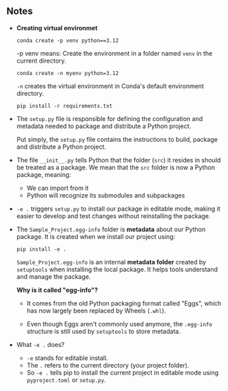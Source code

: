 ## Notes

- **Creating virtual environmet**

    ```
    conda create -p venv python==3.12
    ```
    -p venv means: Create the environment in a folder named `venv` in the current directory.

    ```
    conda create -n myenv python=3.12
    ```
    `-n` creates the virtual environment in Conda's default environment directory. 

    ```
    pip install -r requirements.txt
    ```

- The `setup.py` file is responsible for defining the configuration and metadata needed to package and distribute a Python project.

    Put simply, the `setup.py` file contains the instructions to build, package and distribute a Python project. 

- The file `__init__.py` tells Python that the folder (`src`) it resides in should be treated as a package. We mean that the `src` folder is now a Python package, meaning:
    - We can import from it
    - Python will recognize its submodules and subpackages

 - `-e .` triggers `setup.py` to install our package in editable mode, making it easier to develop and test changes without reinstalling the package.
 - The `Sample_Project.egg-info` folder is **metadata** about our Python package. It is created when we install our project using:
    ```
    pip install -e .
    ```
    
    `Sample_Project.egg-info` is an internal **metadata folder** created by `setuptools` when installing the local package. It helps tools understand and manage the package.

    **Why is it called "egg-info"?**
    - It comes from the old Python packaging format called "Eggs", which has now largely been replaced by Wheels (`.whl`).

    - Even though Eggs aren't commonly used anymore, the `.egg-info` structure is still used by `setuptools` to store metadata.

- What `-e .` does?
    
    - `-e` stands for editable install.
    - The `.` refers to the current directory (your project folder).
    - So `-e .` tells pip to install the current project in editable mode using `pyproject.toml` or `setup.py`. 

